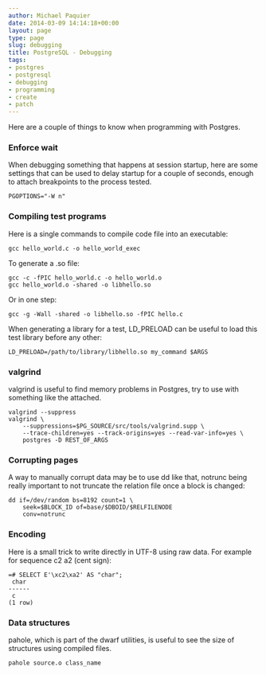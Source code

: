 ```yaml
---
author: Michael Paquier
date: 2014-03-09 14:14:18+00:00
layout: page
type: page
slug: debugging
title: PostgreSQL - Debugging
tags:
- postgres
- postgresql
- debugging
- programming
- create
- patch
---
```

Here are a couple of things to know when programming with Postgres.

### Enforce wait

When debugging something that happens at session startup, here are some
settings that can be used to delay startup for a couple of seconds, enough
to attach breakpoints to the process tested.

    PGOPTIONS="-W n"

### Compiling test programs

Here is a single commands to compile code file into an executable:

    gcc hello_world.c -o hello_world_exec

To generate a .so file:

    gcc -c -fPIC hello_world.c -o hello_world.o
    gcc hello_world.o -shared -o libhello.so

Or in one step:

    gcc -g -Wall -shared -o libhello.so -fPIC hello.c

When generating a library for a test, LD_PRELOAD can be useful to load
this test library before any other:

    LD_PRELOAD=/path/to/library/libhello.so my_command $ARGS

### valgrind

valgrind is useful to find memory problems in Postgres, try to use with
something like the attached.

    valgrind --suppress
    valgrind \
        --suppressions=$PG_SOURCE/src/tools/valgrind.supp \
        --trace-children=yes --track-origins=yes --read-var-info=yes \
        postgres -D REST_OF_ARGS

### Corrupting pages

A way to manually corrupt data may be to use dd like that, notrunc being
really important to not truncate the relation file once a block is changed:

    dd if=/dev/random bs=8192 count=1 \
        seek=$BLOCK_ID of=base/$DBOID/$RELFILENODE
        conv=notrunc

### Encoding

Here is a small trick to write directly in UTF-8 using raw data. For example
for sequence c2 a2 (cent sign):

    =# SELECT E'\xc2\xa2' AS "char";
     char
    ------
     c
    (1 row)

### Data structures

pahole, which is part of the dwarf utilities, is useful to see the size
of structures using compiled files.

    pahole source.o class_name

